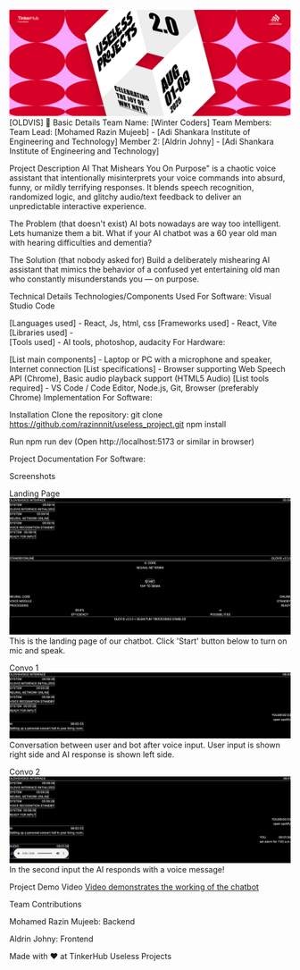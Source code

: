 ![alt text](image.png)
[OLDVIS] 🎯
Basic Details
Team Name: [Winter Coders]
Team Members:
Team Lead: [Mohamed Razin Mujeeb] - [Adi Shankara Institute of Engineering and Technology]
Member 2: [Aldrin Johny] - [Adi Shankara Institute of Engineering and Technology]

Project Description
AI That Mishears You On Purpose" is a chaotic voice assistant that intentionally misinterprets your voice commands into absurd, funny, or mildly terrifying responses. It blends speech recognition, randomized logic, and glitchy audio/text feedback to deliver an unpredictable interactive experience.

The Problem (that doesn't exist)
AI bots nowadays are way too intelligent. Lets humanize them a bit. What if your AI chatbot was a 60 year old man with hearing difficulties and dementia? 

The Solution (that nobody asked for)
Build a deliberately mishearing AI assistant that mimics the behavior of a confused yet entertaining old man who constantly misunderstands you — on purpose.

Technical Details
Technologies/Components Used
For Software: Visual Studio Code

[Languages used] - React, Js, html, css
[Frameworks used] - React, Vite
[Libraries used] -  
[Tools used] - AI tools, photoshop, audacity
For Hardware:

[List main components] - Laptop or PC with a microphone and speaker, Internet connection
[List specifications] - Browser supporting Web Speech API (Chrome), Basic audio playback support (HTML5 Audio)
[List tools required] - VS Code / Code Editor, Node.js, Git, Browser (preferably Chrome)
Implementation
For Software:

Installation
Clone the repository:
git clone https://github.com/razinnnit/useless_project.git
npm install


Run
npm run dev
(Open http://localhost:5173 or similar in browser)

Project Documentation
For Software:

Screenshots 

Landing Page![Landing page](image-2.png) This is the landing page of our chatbot. Click 'Start' button below to turn on mic and speak.

Convo 1![Convo1](image-3.png) Conversation between user and bot after voice input. User input is shown right side and AI response is shown left side. 

Convo 2![Convo2](image-4.png) In the second input the AI responds with a voice message! 


Project Demo
Video
[Video demonstrates the working of the chatbot](https://drive.google.com/file/d/1jW85ytsv9DjjCCdkmDuJ69r8F6lTHp-m/view?usp=sharing)


Team Contributions

Mohamed Razin Mujeeb: Backend

Aldrin Johny: Frontend

Made with ❤️ at TinkerHub Useless Projects

